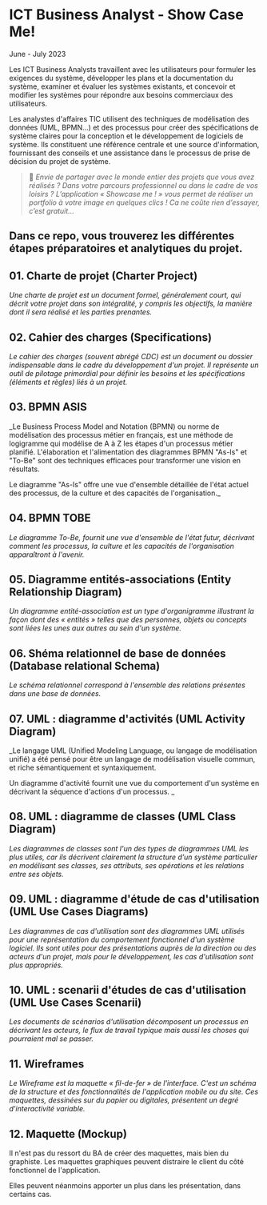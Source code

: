 # ICT Business Analyst - Show Case Me!

June - July 2023

Les ICT Business Analysts travaillent avec les utilisateurs pour formuler les exigences du système, développer les plans et la documentation du système, examiner et évaluer les systèmes existants, et concevoir et modifier les systèmes pour répondre aux besoins commerciaux des utilisateurs.

Les analystes d'affaires TIC utilisent des techniques de modélisation des données (UML, BPMN...) et des processus pour créer des spécifications de système claires pour la conception et le développement de logiciels de système. Ils constituent une référence centrale et une source d'information, fournissant des conseils et une assistance dans le processus de prise de décision du projet de système.

> 🔨 _Envie de partager avec le monde entier des projets que vous avez réalisés ? Dans votre parcours professionnel ou dans le cadre de vos loisirs ? L’application « Showcase me ! » vous permet de réaliser un portfolio à votre image en quelques clics ! Ca ne coûte rien d’essayer, c’est gratuit..._
>

Dans ce repo, vous trouverez les différentes étapes préparatoires et analytiques du projet.
---

## 01. Charte de projet (Charter Project)

_Une charte de projet est un document formel, généralement court, qui décrit votre projet dans son intégralité, y compris les objectifs, la manière dont il sera réalisé et les parties prenantes._

## 02. Cahier des charges (Specifications)

_Le cahier des charges (souvent abrégé CDC) est un document ou dossier indispensable dans le cadre du développement d'un projet. Il représente un outil de pilotage primordial pour définir les besoins et les spécifications (éléments et règles) liés à un projet._

## 03. BPMN ASIS

_Le Business Process Model and Notation (BPMN) ou norme de modélisation des processus métier en français, est une méthode de logigramme qui modélise de A à Z les étapes d'un processus métier planifié. L'élaboration et l'alimentation des diagrammes BPMN "As-Is" et "To-Be" sont des techniques efficaces pour transformer une vision en résultats. 

Le diagramme "As-Is" offre une vue d'ensemble détaillée de l'état actuel des processus, de la culture et des capacités de l'organisation._

## 04. BPMN TOBE

_Le diagramme To-Be, fournit une vue d'ensemble de l'état futur, décrivant comment les processus, la culture et les capacités de l'organisation apparaîtront à l'avenir._

## 05. Diagramme entités-associations (Entity Relationship Diagram)

_Un diagramme entité-association est un type d'organigramme illustrant la façon dont des « entités » telles que des personnes, objets ou concepts sont liées les unes aux autres au sein d'un système._

## 06. Shéma relationnel de base de données (Database relational Schema)

_Le schéma relationnel correspond à l'ensemble des relations présentes dans une base de données._

## 07. UML : diagramme d'activités (UML Activity Diagram)

_Le langage UML (Unified Modeling Language, ou langage de modélisation unifié) a été pensé pour être un langage de modélisation visuelle commun, et riche sémantiquement et syntaxiquement.

Un diagramme d'activité fournit une vue du comportement d'un système en décrivant la séquence d'actions d'un processus.
_

## 08. UML : diagramme de classes (UML Class Diagram)

_Les diagrammes de classes sont l'un des types de diagrammes UML les plus utiles, car ils décrivent clairement la structure d’un système particulier en modélisant ses classes, ses attributs, ses opérations et les relations entre ses objets._

## 09. UML : diagramme d'étude de cas d'utilisation (UML Use Cases Diagrams)

_Les diagrammes de cas d'utilisation sont des diagrammes UML utilisés pour une représentation du comportement fonctionnel d'un système logiciel. Ils sont utiles pour des présentations auprès de la direction ou des acteurs d'un projet, mais pour le développement, les cas d'utilisation sont plus appropriés._

## 10. UML : scenarii d'études de cas d'utilisation (UML Use Cases Scenarii)

_Les documents de scénarios d'utilisation décomposent un processus en décrivant les acteurs, le flux de travail typique mais aussi les choses qui pourraient mal se passer._

## 11. Wireframes

_Le Wireframe est la maquette « fil-de-fer » de l'interface. C'est un schéma de la structure et des fonctionnalités de l'application mobile ou du site. Ces maquettes, dessinées sur du papier ou digitales, présentent un degré d'interactivité variable._

## 12. Maquette (Mockup)

Il n'est pas du ressort du BA de créer des maquettes, mais bien du graphiste.
Les maquettes graphiques peuvent distraire le client du côté fonctionnel de l'application.

Elles peuvent néanmoins apporter un plus dans les présentation, dans certains cas.